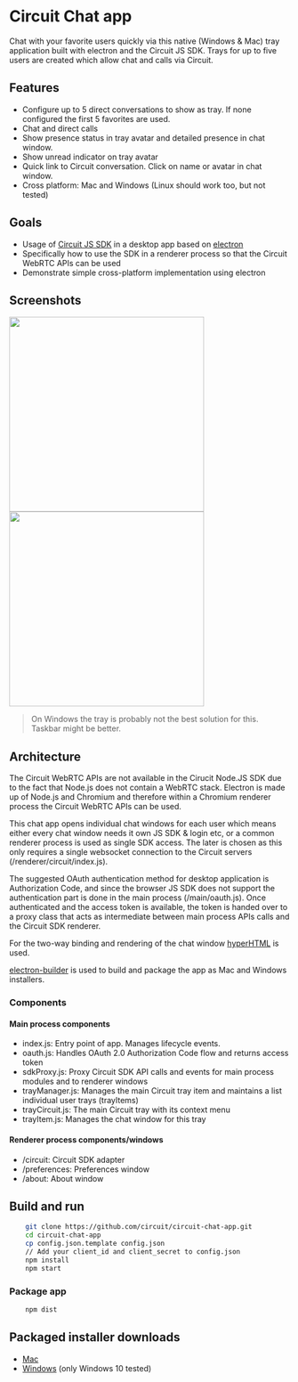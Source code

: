 # Circuit Chat app

Chat with your favorite users quickly via this native (Windows & Mac) tray application built with electron and the Circuit JS SDK. Trays for up to five users are created which allow chat and calls via Circuit.

## Features

* Configure up to 5 direct conversations to show as tray. If none configured the first 5 favorites are used.
* Chat and direct calls
* Show presence status in tray avatar and detailed presence in chat window.
* Show unread indicator on tray avatar
* Quick link to Circuit conversation. Click on name or avatar in chat window.
* Cross platform: Mac and Windows (Linux should work too, but not tested)

## Goals
* Usage of [Circuit JS SDK](https://github.com/circuit/circuit-sdk) in a desktop app based on [electron](https://electron.atom.io/)
* Specifically how to use the SDK in a renderer process so that the Circuit WebRTC APIs can be used
* Demonstrate simple cross-platform implementation using electron


## Screenshots
<div style="display:inline">
<img height="350px" src="https://dl.dropboxusercontent.com/s/txmtj7ezf3bm58m/mac.png?dl=0"/>
<img height="350px" src="https://dl.dropboxusercontent.com/s/9hyqk00wu9js8mu/win10.png?dl=0"/>
</div>

> On Windows the tray is probably not the best solution for this. Taskbar might be better.

## Architecture

The Circuit WebRTC APIs are not available in the Cirucit Node.JS SDK due to the fact that Node.js does not contain a WebRTC stack. Electron is made up of Node.js and Chromium and therefore within a Chromium renderer process the Circuit WebRTC APIs can be used.

This chat app opens individual chat windows for each user which means either every chat window needs it own JS SDK & login etc, or a common renderer process is used as single SDK access. The later is chosen as this only requires a single websocket connection to the Circuit servers (/renderer/circuit/index.js).

The suggested OAuth authentication method for desktop application is Authorization Code, and since the browser JS SDK does not support the authentication part is done in the main process (/main/oauth.js). Once authenticated and the access token is available, the token is handed over to a proxy class that acts as intermediate between main process APIs calls and the Circuit SDK renderer.

For the two-way binding and rendering of the chat window [hyperHTML](https://github.com/WebReflection/hyperHTML) is used.

[electron-builder](https://github.com/electron-userland/electron-builder) is used to build and package the app as Mac and Windows installers.

### Components

#### Main process components
* index.js: Entry point of app. Manages lifecycle events.
* oauth.js: Handles OAuth 2.0 Authorization Code flow and returns access token
* sdkProxy.js: Proxy Circuit SDK API calls and events for main process modules and to renderer windows
* trayManager.js: Manages the main Circuit tray item and maintains a list individual user trays (trayItems)
* trayCircuit.js: The main Circuit tray with its context menu
* trayItem.js: Manages the chat window for this tray

#### Renderer process components/windows
* /circuit: Circuit SDK adapter
* /preferences: Preferences window
* /about: About window


## Build and run

```bash
    git clone https://github.com/circuit/circuit-chat-app.git
    cd circuit-chat-app
    cp config.json.template config.json
    // Add your client_id and client_secret to config.json
    npm install
    npm start
```


### Package app
```bash
    npm dist
```


## Packaged installer downloads
* [Mac](https://goo.gl/t2Aw9y)
* [Windows](https://goo.gl/5S94pT) (only Windows 10 tested)

